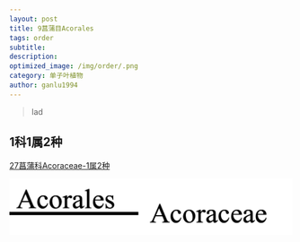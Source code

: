 ```yaml
---
layout: post
title: 9菖蒲目Acorales
tags: order    
subtitle: 
description: 
optimized_image: /img/order/.png
category: 单子叶植物
author: ganlu1994  
---
```


> lad

## 1科1属2种

[27菖蒲科Acoraceae-1属2种](https://ganlu1994.github.io/27菖蒲科Acoraceae/)

![](/img/phylo/64-09菖蒲目.png)